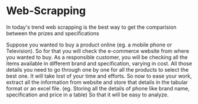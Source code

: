 # Web-Scrapping
In today's trend web scrapping is the best way to get the comparision between the prizes and specifications

Suppose you wanted to buy a product online (eg. a mobile phone or Television). So for that you will check the e-commerce website from where you wanted to buy. As a responsible customer, you will be checking all the items available in different brand and specification, varying in cost. All those details you need to go through one by one for all the products to select the best one. It will take lost of your time and efforts. So now to ease your work, extract all the information from website and store that details in the tabular format or an excel file.
(eg. Storing all the details of phone like brand name, specification and price in a table) So that it will be easy to analyze.

